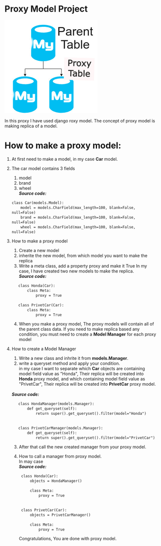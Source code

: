 # Proxy Model Project
![Proxy Model](https://github.com/pdatta26/proxy-model-project/blob/master/proxysql.jpg)

In this proxy I have used django roxy model.
The concept of proxy model is making replica of a model.

# How to make a proxy model: 
1. At first need to make a model, in my case <b>Car</b> model.
2. The car model contains 3 fields 
   1. model
   2. brand
   3. wheel <br>
   <i><b> Source code: </b></i>
   
   ```
   class Car(models.Model): 
       model = models.CharField(max_length=100, blank=False, null=False)
       brand = models.CharField(max_length=100, blank=False, null=False)
       wheel = models.CharField(max_length=100, blank=False, null=False)
   ```

3. How to make a proxy model
      1. Create a new model
      2. inherite the new model, from which model you want to make the replica
      3. Write a meta class,  add a property proxy and make it True
      In my case, I have created two new models to make the replica. <br>
      <i><b> Source code: </b></i>
      ```
         class Honda(Car):
             class Meta:
                 proxy = True
         
         class PrivetCar(Car):
             class Meta:
                 proxy = True
      ```
      4. When you make a proxy model, The proxy models will contain all of the parent class data. If you need to make 
      replica based any condition, you must need to create a <b>Model Manager</b> for each proxy model
      

4. How to create a Model Manager
   1. Write a new class and inhrite it from <b>models.Manager</b>.
   2. write a queryset method and apply your condition. <br>
   in my case I want to separate which <b>Car</b> objects are containing model field value as "Honda", Their replica will 
   be created into <b>Honda</b> proxy model, and which containing model field value as "PrivetCar", Their replica will 
   be created into <b>PrivetCar</b> proxy model.
   <br>
   <i><b> Source code: </b></i><br>
   
    ```
       class HondaManager(models.Manager):
           def get_queryset(self):
               return super().get_queryset().filter(model="Honda")


       class PrivetCarManager(models.Manager):
           def get_queryset(self):
               return super().get_queryset().filter(model="PrivetCar")
    ```
   
   3. After that call the new created manager from your proxy model.
   4. How to call a manager from proxy model.<br>
      In may case<br>
      <i><b> Source code: </b></i>
      ```
       class Honda(Car):
           objects = HondaManager()

           class Meta:
               proxy = True


       class PrivetCar(Car):
           objects = PrivetCarManager()

           class Meta:
               proxy = True
      ```
   
      Congratulations, You are done with proxy model.